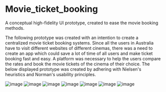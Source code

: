 # Movie_ticket_booking
A conceptual high-fidelity UI prototype, created to ease the movie booking methods.

The following prototype was created with an intention to create a centralized movie ticket booking systems.
Since all the users in Australia have to visit different websites of different cinemas, there was a need to create an app which could save a lot of time of all users and make ticket booking fast and easy. A platform was necessary to help the users compare the rates and book the movie tickets of the cinema of their choice. 
The below displayed prototype was created by adhering with Nielsen's heuristics and Norman's usability principles.

<img>![image](https://user-images.githubusercontent.com/52187566/60860360-79c12180-a259-11e9-8d03-657e1e570985.png)</img>
<img>![image](https://user-images.githubusercontent.com/52187566/60860436-d3c1e700-a259-11e9-87aa-e6e4e8868c57.png)</img>
<img>![image](https://user-images.githubusercontent.com/52187566/60860683-f86a8e80-a25a-11e9-9565-7473b1cb3d26.png)</img>
<img>![image](https://user-images.githubusercontent.com/52187566/60860596-9f9af600-a25a-11e9-9a34-ef38e678ace3.png)</img>
<img>![image](https://user-images.githubusercontent.com/52187566/60860501-28fdf880-a25a-11e9-9bcc-e019fa479afb.png)</img>
<img>![image](https://user-images.githubusercontent.com/52187566/60860828-73cc4000-a25b-11e9-8f62-8461fe699ac0.png)</img>
<img>![image](https://user-images.githubusercontent.com/52187566/60860991-17b5eb80-a25c-11e9-92eb-7ffccde131de.png)</img>


